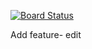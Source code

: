 [![Board Status](https://dev.azure.com/ajames87/37bdbab7-30e6-4fca-b4bc-f4f45f54ac83/b3039676-0fc6-4695-a10c-fe686932c74f/_apis/work/boardbadge/75dbcf7c-b193-4100-9564-be489b31c4ed)](https://dev.azure.com/ajames87/37bdbab7-30e6-4fca-b4bc-f4f45f54ac83/_boards/board/t/b3039676-0fc6-4695-a10c-fe686932c74f/Microsoft.RequirementCategory)


Add feature- edit
